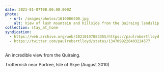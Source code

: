 ```yaml
---
date: 2021-01-07T08:00:00.000Z
photo:
  - url: /images/photos/1610006400.jpg
    alt: View of lush mountain and hillside from the Quiraing landslip.
collection: stay_at_home
syndication:
  - https://web.archive.org/web/20210107083355/https://paulrobertlloyd.com/photos/1610006400/
  - https://twitter.com/paulrobertlloyd/status/1347099220403224577
---
```

An incredible view from the Quiraing.

Trotternish near Portree, Isle of Skye (August 2010)
